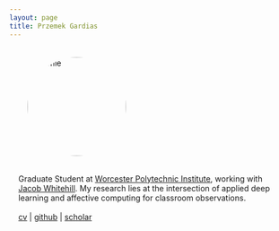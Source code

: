 ```yaml
---
layout: page
title: Przemek Gardias
---
```


<div class="fp" markdown=0>
	<div class="circletag" style="margin: 2rem; flex: 0 0 13rem;">
		<img src="{{site.url}}/assets/profile.jpg" alt="Profile" style="height: 11rem; width: 11rem; border-radius: 50%;">
	</div>
	<p style="margin: 1rem; flex: 1 1 40%">
		Graduate Student at <a href="https://web.cs.wpi.edu/">Worcester Polytechnic Institute</a>, working with <a href="https://users.wpi.edu/~jrwhitehill/">Jacob Whitehill</a>. My research lies at the intersection of applied deep learning and affective computing for classroom observations.
		<br>
		<br>
		<a href="{{ site.baseurl }}/pdf/cv.pdf">cv</a> | <a href="https://github.com/pgardias">github</a> | <a href="https://scholar.google.com/citations?user=LpoiVbkAAAAJ">scholar</a>
	</p>
</div>
